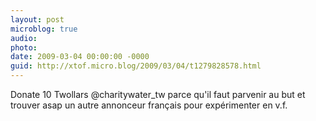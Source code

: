 ```yaml
---
layout: post
microblog: true
audio: 
photo: 
date: 2009-03-04 00:00:00 -0000
guid: http://xtof.micro.blog/2009/03/04/t1279828578.html
---
```

Donate 10 Twollars @charitywater_tw parce qu'il faut parvenir au but et trouver asap un autre annonceur français pour expérimenter en v.f.
